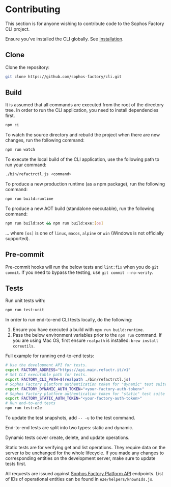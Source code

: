 # Contributing

This section is for anyone wishing to contribute code to the Sophos Factory CLI project.

Ensure you've installed the CLI globally. See [Installation](https://github.com/sophos-factory/cli#installation).

## Clone

Clone the repository: 

```sh
git clone https://github.com/sophos-factory/cli.git
```

## Build

It is assumed that all commands are executed from the root of the directory tree. In order to run the CLI application, you need to install dependencies first.

```sh
npm ci
```

To watch the source directory and rebuild the project when there are new changes, run the following command:

```sh
npm run watch
```

To execute the local build of the CLI application, use the following path to run your command:

```sh
./bin/refactrctl.js <command>
```

To produce a new production runtime (as a npm package), run the following command:

```sh
npm run build:runtime
```

To produce a new AOT build (standalone executable), run the following command:

```sh
npm run build:aot && npm run build:exe:[os]
```

... where `[os]` is one of `linux`, `macos`, `alpine` or `win` (Windows is not officially supported).

## Pre-commit

Pre-commit hooks will run the below tests and `lint:fix` when you do `git commit`. If you need to bypass the testing, use `git commit --no-verify`.

## Tests

Run unit tests with:

```sh
npm run test:unit
```

In order to run end-to-end CLI tests locally, do the following:

1. Ensure you have executed a build with `npm run build:runtime`.
2. Pass the below environment variables prior to the `npm run` command. If you are using Mac OS, first ensure `realpath` is installed: `brew install coreutils`.

Full example for running end-to-end tests:

```sh
# Use the development API for tests.
export FACTORY_ADDRESS="https://api.main.refactr.it/v1"
# Set CLI executable path for tests.
export FACTORY_CLI_PATH=$(realpath ./bin/refactrctl.js)
# Sophos Factory platform authentication token for "dynamic" test suite
export FACTORY_DYNAMIC_AUTH_TOKEN="<your-factory-auth-token>"
# Sophos Factory platform authentication token for "static" test suite
export FACTORY_STATIC_AUTH_TOKEN="<your-factory-auth-token>"
# Run end-to-end tests
npm run test:e2e
```

To update the test snapshots, add `-- -u` to the test command.

End-to-end tests are split into two types: static and dynamic.

Dynamic tests cover create, delete, and update operations.

Static tests are for verifying get and list operations. They require data on the server to be unchanged for the whole lifecycle. If you made any changes to corresponding entities on the development server, make sure to update tests first.

All requests are issued against [Sophos Factory Platform API](https://api.main.refactr.it/v1) endpoints. List of IDs of operational entities can be found in `e2e/helpers/knownIds.js`.
